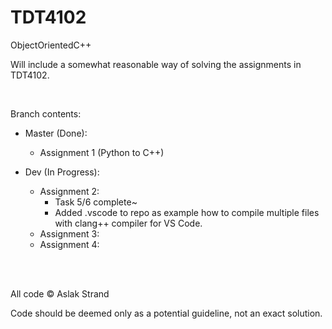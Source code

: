 # TDT4102
ObjectOrientedC++

Will include a somewhat reasonable way of solving the assignments in TDT4102.

<br>

Branch contents:
- Master (Done):
  - Assignment 1 (Python to C++)

- Dev (In Progress):
  - Assignment 2:
	- Task 5/6 complete~
	- Added .vscode to repo as example how to compile multiple files
	  with clang++ compiler for VS Code.
  - Assignment 3:
  - Assignment 4:
  
<br><br>

All code © Aslak Strand

Code should be deemed only as a potential guideline, not an exact solution.
